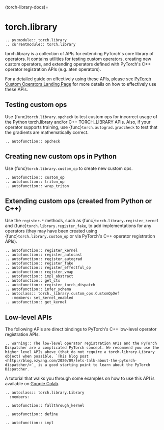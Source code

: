 (torch-library-docs)=

# torch.library

```{eval-rst}
.. py:module:: torch.library
.. currentmodule:: torch.library
```

torch.library is a collection of APIs for extending PyTorch's core library
of operators. It contains utilities for testing custom operators, creating new
custom operators, and extending operators defined with PyTorch's C++ operator
registration APIs (e.g. aten operators).

For a detailed guide on effectively using these APIs, please see
[PyTorch Custom Operators Landing Page](https://pytorch.org/tutorials/advanced/custom_ops_landing_page.html)
for more details on how to effectively use these APIs.

## Testing custom ops

Use {func}`torch.library.opcheck` to test custom ops for incorrect usage of the
Python torch.library and/or C++ TORCH_LIBRARY APIs. Also, if your operator supports
training, use {func}`torch.autograd.gradcheck` to test that the gradients are
mathematically correct.

```{eval-rst}
.. autofunction:: opcheck
```

## Creating new custom ops in Python

Use {func}`torch.library.custom_op` to create new custom ops.

```{eval-rst}
.. autofunction:: custom_op
.. autofunction:: triton_op
.. autofunction:: wrap_triton
```

## Extending custom ops (created from Python or C++)

Use the `register.*` methods, such as {func}`torch.library.register_kernel` and
{func}`torch.library.register_fake`, to add implementations
for any operators (they may have been created using {func}`torch.library.custom_op` or
via PyTorch's C++ operator registration APIs).

```{eval-rst}
.. autofunction:: register_kernel
.. autofunction:: register_autocast
.. autofunction:: register_autograd
.. autofunction:: register_fake
.. autofunction:: register_effectful_op
.. autofunction:: register_vmap
.. autofunction:: impl_abstract
.. autofunction:: get_ctx
.. autofunction:: register_torch_dispatch
.. autofunction:: infer_schema
.. autoclass:: torch._library.custom_ops.CustomOpDef
   :members: set_kernel_enabled
.. autofunction:: get_kernel
```

## Low-level APIs

The following APIs are direct bindings to PyTorch's C++ low-level
operator registration APIs.

```{eval-rst}
.. warning:: The low-level operator registration APIs and the PyTorch Dispatcher are a complicated PyTorch concept. We recommend you use the higher level APIs above (that do not require a torch.library.Library object) when possible. `This blog post <http://blog.ezyang.com/2020/09/lets-talk-about-the-pytorch-dispatcher/>`_ is a good starting point to learn about the PyTorch Dispatcher.
```

A tutorial that walks you through some examples on how to use this API is available on [Google Colab](https://colab.research.google.com/drive/1RRhSfk7So3Cn02itzLWE9K4Fam-8U011?usp=sharing).

```{eval-rst}
.. autoclass:: torch.library.Library
  :members:

.. autofunction:: fallthrough_kernel

.. autofunction:: define

.. autofunction:: impl
```
